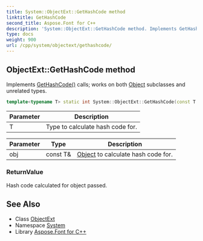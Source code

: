 ```yaml
---
title: System::ObjectExt::GetHashCode method
linktitle: GetHashCode
second_title: Aspose.Font for C++
description: 'System::ObjectExt::GetHashCode method. Implements GetHashCode() calls; works on both Object subclasses and unrelated types in C++.'
type: docs
weight: 900
url: /cpp/system/objectext/gethashcode/
---
```

## ObjectExt::GetHashCode method


Implements [GetHashCode()](./) calls; works on both [Object](../../object/) subclasses and unrelated types.

```cpp
template<typename T> static int System::ObjectExt::GetHashCode(const T &obj)
```


| Parameter | Description |
| --- | --- |
| T | Type to calculate hash code for. |

| Parameter | Type | Description |
| --- | --- | --- |
| obj | const T\& | [Object](../../object/) to calculate hash code for. |

### ReturnValue

Hash code calculated for object passed.

## See Also

* Class [ObjectExt](../)
* Namespace [System](../../)
* Library [Aspose.Font for C++](../../../)
